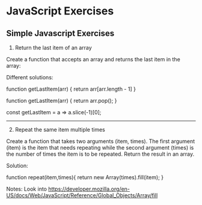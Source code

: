 # JavaScript Exercises
Simple Javascript Exercises
--------------------------------------------------------------------------------------------------------------------

1) Return the last item of an array

Create a function that accepts an array and returns the last item in the array:

Different solutions:

function getLastItem(arr) {
  return arr[arr.length - 1]
}

function getLastItem(arr) {
  return arr.pop();
}

const getLastItem = a => a.slice(-1)[0];

--------------------------------------------------------------------------------------------------------------------

2) Repeat the same item multiple times

Create a function that takes two arguments (item, times). The first argument (item) is the item that needs repeating while the second argument (times) is the number of times the item is to be repeated. Return the result in an array.

Solution:

function repeat(item,times){
    return new Array(times).fill(item);
}

Notes: Look into https://developer.mozilla.org/en-US/docs/Web/JavaScript/Reference/Global_Objects/Array/fill

